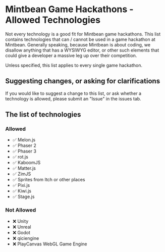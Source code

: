 # Mintbean Game Hackathons - Allowed Technologies

Not every technology is a good fit for Mintbean game hackathons. This list contains technologies that can / cannot be used in a game hackathon at Mintbean. Generally speaking, because Mintbean is about coding, we disallow anything that has a WYSIWYG editor, or other such elements that could give a developer a massive leg up over their competition.

Unless specified, this list applies to every single game hackathon.

## Suggesting changes, or asking for clarifications

If you would like to suggest a change to this list, or ask whether a technology is allowed, please submit an "Issue" in the issues tab.

## The list of technologies

### Allowed

* ✅ Melon.js
* ✅ Phaser 2
* ✅ Phaser 3
* ✅ rot.js
* ✅ KaboomJS
* ✅ Matter.js
* ✅ ZimJS
* ✅ Sprites from Itch or other places
* ✅ Pixi.js
* ✅ Kiwi.js
* ✅ Stage.js

### Not Allowed

* ❌ Unity
* ❌ Unreal
* ❌ Godot
* ❌ qiciengine
* ❌ PlayCanvas WebGL Game Engine
